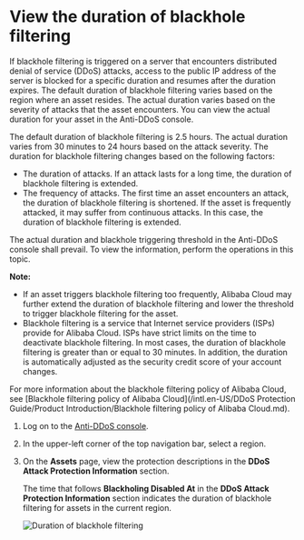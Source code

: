 # View the duration of blackhole filtering

If blackhole filtering is triggered on a server that encounters distributed denial of service \(DDoS\) attacks, access to the public IP address of the server is blocked for a specific duration and resumes after the duration expires. The default duration of blackhole filtering varies based on the region where an asset resides. The actual duration varies based on the severity of attacks that the asset encounters. You can view the actual duration for your asset in the Anti-DDoS console.

The default duration of blackhole filtering is 2.5 hours. The actual duration varies from 30 minutes to 24 hours based on the attack severity. The duration for blackhole filtering changes based on the following factors:

-   The duration of attacks. If an attack lasts for a long time, the duration of blackhole filtering is extended.
-   The frequency of attacks. The first time an asset encounters an attack, the duration of blackhole filtering is shortened. If the asset is frequently attacked, it may suffer from continuous attacks. In this case, the duration of blackhole filtering is extended.

The actual duration and blackhole triggering threshold in the Anti-DDoS console shall prevail. To view the information, perform the operations in this topic.

**Note:**

-   If an asset triggers blackhole filtering too frequently, Alibaba Cloud may further extend the duration of blackhole filtering and lower the threshold to trigger blackhole filtering for the asset.
-   Blackhole filtering is a service that Internet service providers \(ISPs\) provide for Alibaba Cloud. ISPs have strict limits on the time to deactivate blackhole filtering. In most cases, the duration of blackhole filtering is greater than or equal to 30 minutes. In addition, the duration is automatically adjusted as the security credit score of your account changes.

For more information about the blackhole filtering policy of Alibaba Cloud, see [Blackhole filtering policy of Alibaba Cloud](/intl.en-US/DDoS Protection Guide/Product Introduction/Blackhole filtering policy of Alibaba Cloud.md).

1.  Log on to the [Anti-DDoS console](https://yundun.console.aliyun.com/?p=ddos).

2.  In the upper-left corner of the top navigation bar, select a region.

3.  On the **Assets** page, view the protection descriptions in the **DDoS Attack Protection Information** section.

    The time that follows **Blackholing Disabled At** in the **DDoS Attack Protection Information** section indicates the duration of blackhole filtering for assets in the current region.

    ![Duration of blackhole filtering](https://static-aliyun-doc.oss-accelerate.aliyuncs.com/assets/img/en-US/1478248951/p34127.png)


